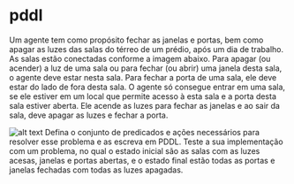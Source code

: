 # pddl
Um agente tem como propósito fechar as janelas e portas, bem como
apagar as luzes das salas do térreo de um prédio, após um dia de trabalho.
As salas estão conectadas conforme a imagem abaixo. Para apagar (ou
acender) a luz de uma sala ou para fechar (ou abrir) uma janela desta
sala, o agente deve estar nesta sala. Para fechar a porta de uma sala, ele
deve estar do lado de fora desta sala. O agente só consegue entrar em uma
sala, se ele estiver em um local que permite acesso à esta sala e a porta
desta sala estiver aberta. Ele acende as luzes para fechar as janelas e ao
sair da sala, deve apagar as luzes e fechar a porta.

![alt text](/img/screenshot)
Defina o conjunto de predicados e ações necessários para resolver esse
problema e as escreva em PDDL. Teste a sua implementação com um
problema, no qual o estado inicial são as salas com as luzes acesas, janelas
e portas abertas, e o estado final estão todas as portas e janelas fechadas
com todas as luzes apagadas.
